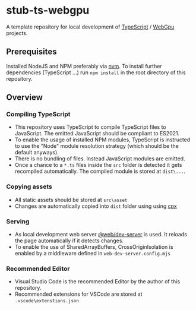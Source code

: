 # stub-ts-webgpu

A template repository for local development of [TypeScript](https://www.typescriptlang.org/) / [WebGpu](https://www.w3.org/TR/webgpu/) projects.

## Prerequisites
Installed NodeJS and NPM preferably via [nvm](https://github.com/nvm-sh/nvm).
To install further dependencies (TypeScript ...) run `npm install` in the root directory of this repository.

## Overview
### Compiling TypeScript
* This repository uses TypeScript to compile TypeScript files to JavaScript. The emitted JavaScript should be compliant to ES2021.
* To enable the usage of installed NPM modules, TypeScript is instructed to use the "Node" module resolution strategy (which should be the default anyways).
* There is no bundling of files. Instead JavaScript modules are emitted.
* Once a chance to a `*.ts` files inside the `src` folder is detected it gets recompiled automatically.  The compiled module is stored at `dist\...`. 

### Copying assets
* All static assets should be stored at `src\asset`
* Changes are automatically copied into `dist` folder using using [cpx](https://www.npmjs.com/package/cpx)

### Serving 
* As local development web server [@web/dev-server](https://www.npmjs.com/package/@web/dev-server) is used. It reloads the page automatically if it detects changes. 
* To enable the use of SharedArrayBuffers, CrossOriginIsolation is enabled by a middleware defined in `web-dev-server.config.mjs`

### Recommended Editor
* Visual Studio Code is the recommended Editor by the author of this repository.
* Recommended extensions for VSCode are stored at `.vscode\extenstions.json` 